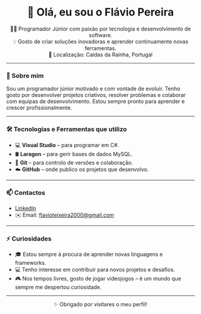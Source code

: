 <h1 align="center">👋 Olá, eu sou o Flávio Pereira</h1>

<p align="center">
    🧑‍💻 Programador Júnior com paixão por tecnologia e desenvolvimento de software.<br>
    💡 Gosto de criar soluções inovadoras e aprender continuamente novas ferramentas.<br>
    📍 Localização: Caldas da Rainha, Portugal
</p>

---

### 🚀 Sobre mim

Sou um programador júnior motivado e com vontade de evoluir. Tenho gosto por desenvolver projetos criativos, resolver problemas e colaborar com equipas de desenvolvimento. Estou sempre pronto para aprender e crescer profissionalmente.

---

### 🛠️ Tecnologias e Ferramentas que utilizo

- 💻 **Visual Studio** – para programar em C#.
- 🛢️ **Laragon** – para gerir bases de dados MySQL.
- 🧰 **Git** – para controlo de versões e colaboração.
- ☁️ **GitHub** – onde publico os projetos que desenvolvo.

---

### 📫 Contactos

- [LinkedIn](https://www.linkedin.com/in/fl%C3%A1vio-pereira-09b403260)
- ✉️ Email: flavioteixeira2000@gmail.com

---

### ⚡ Curiosidades

- 🎓 Estou sempre à procura de aprender novas linguagens e frameworks.
- 💻 Tenho interesse em contribuir para novos projetos e desafios.
- 🎮 Nos tempos livres, gosto de jogar videojogos – é um mundo que sempre me despertou curiosidade.

---

<p align="center">✨ Obrigado por visitares o meu perfil!</p>


